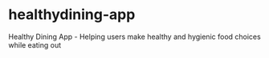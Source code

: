 # healthydining-app
Healthy Dining App - Helping users make healthy and hygienic food choices while eating out
